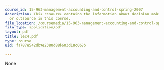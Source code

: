 ```yaml
---
course_id: 15-963-management-accounting-and-control-spring-2007
description: This resource contains the information about decision makingn-insource
  or outsource in this course.
file_location: /coursemedia/15-963-management-accounting-and-control-spring-2007/fa787e542db9e2380d88b603d18c068b_lec4.pdf
file_type: application/pdf
layout: pdf
title: lec4.pdf
type: course
uid: fa787e542db9e2380d88b603d18c068b

---
```

None